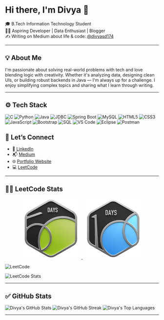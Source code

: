# Hi there, I'm Divya 👋

🎓 B.Tech Information Technology Student  
👩‍💻 Aspiring Developer | Data Enthusiast | Blogger  
✍️ Writing on Medium about life & code: [@divyasd174](https://medium.com/@divyasd174)

---

## 💡 About Me

I'm passionate about solving real-world problems with tech and love blending logic with creativity. Whether it's analyzing data, designing clean UIs, or building robust backends in Java — I'm always up for a challenge. I enjoy simplifying complex topics and sharing what I learn through writing.

---

## ⚙️ Tech Stack


![C](https://img.shields.io/badge/C-00599C?style=for-the-badge&logo=c&logoColor=white)
![Python](https://img.shields.io/badge/Python-3776AB?style=for-the-badge&logo=python&logoColor=white)
![Java](https://img.shields.io/badge/Java-007396?style=for-the-badge&logo=java&logoColor=white)
![JDBC](https://img.shields.io/badge/JDBC-003B57?style=for-the-badge&logo=oracle&logoColor=white)
![Spring Boot](https://img.shields.io/badge/Spring%20Boot-6DB33F?style=for-the-badge&logo=spring-boot&logoColor=white)
![MySQL](https://img.shields.io/badge/MySQL-4479A1?style=for-the-badge&logo=mysql&logoColor=white)
![HTML5](https://img.shields.io/badge/HTML5-E34F26?style=for-the-badge&logo=html5&logoColor=white)
![CSS3](https://img.shields.io/badge/CSS3-1572B6?style=for-the-badge&logo=css3&logoColor=white)
![JavaScript](https://img.shields.io/badge/JavaScript-F7DF1E?style=for-the-badge&logo=javascript&logoColor=black)
![Bootstrap](https://img.shields.io/badge/Bootstrap-563D7C?style=for-the-badge&logo=bootstrap&logoColor=white)
![SQL](https://img.shields.io/badge/SQL-4479A1?style=for-the-badge&logo=postgresql&logoColor=white)
![VS Code](https://img.shields.io/badge/VS%20Code-007ACC?style=for-the-badge&logo=visual-studio-code&logoColor=white)
![Eclipse](https://img.shields.io/badge/Eclipse-2C2255?style=for-the-badge&logo=eclipse&logoColor=white)
![Postman](https://img.shields.io/badge/Postman-FF6C37?style=for-the-badge&logo=postman&logoColor=white)

## 🔗 Let’s Connect

- 💼 [LinkedIn](https://www.linkedin.com/in/divya-s007/)  
- 📬 [Medium](https://medium.com/@divyasd174)  
- 🌐 [Portfolio Website](https://divya1744.github.io/Portfolio/)  
- 💻 [LeetCode](https://leetcode.com/u/23bit007/)

---

## 👩‍💻 LeetCode Stats

<p align="center">
  <a href="https://leetcode.com/23bit007">
    <img src="https://github.com/Divya1744/Divya1744/blob/main/50days.gif" alt="50 Days of Code Badge" width="200"/>
  </a>
   <a href="https://leetcode.com/23bit007">
    <img src="https://github.com/Divya1744/Divya1744/blob/main/25100.gif" alt="50 Days of Code Badge" width="200"/>
  </a>
</p>



![LeetCode](https://img.shields.io/badge/LeetCode-Solved%20Problems%20%7C%20108-brightgreen)  

![LeetCode Stats](https://leetcard.jacoblin.cool/23bit007?theme=dark&font=robot)


---

## ✅ GitHub Stats

![Divya's GitHub Stats](https://github-readme-stats.vercel.app/api?username=Divya1744&show_icons=true&theme=tokyonight)
![Divya's GitHub Streak](https://github-readme-streak-stats.herokuapp.com?user=Divya1744&theme=tokyonight)
![Divya's Top Languages](https://github-readme-stats.vercel.app/api/top-langs/?username=Divya1744&layout=compact&theme=tokyonight)


---



